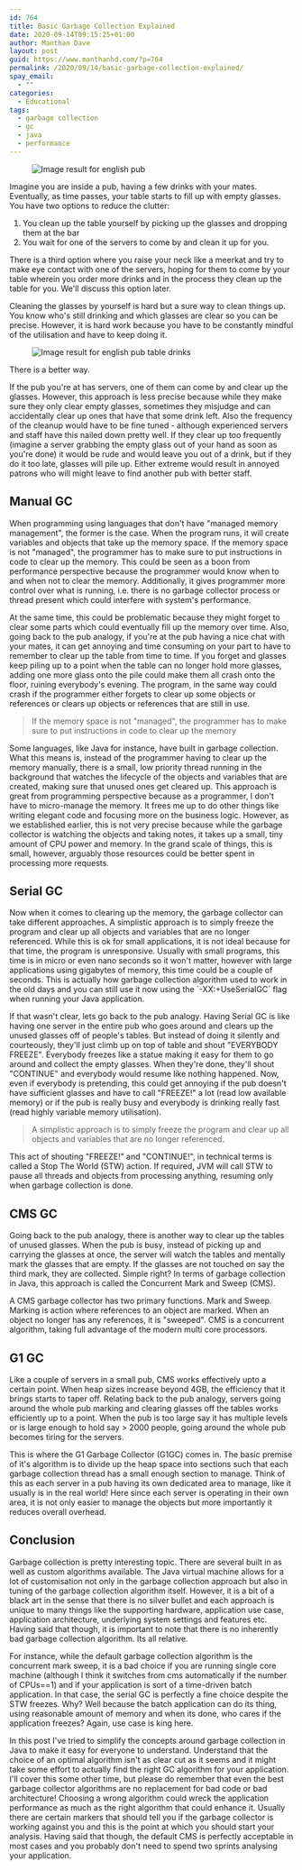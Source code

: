```yaml
---
id: 764
title: Basic Garbage Collection Explained
date: 2020-09-14T09:15:25+01:00
author: Manthan Dave
layout: post
guid: https://www.manthanhd.com/?p=764
permalink: /2020/09/14/basic-garbage-collection-explained/
spay_email:
  - ""
categories:
  - Educational
tags:
  - garbage collection
  - gc
  - java
  - performance
---
```

<!-- wp:image -->
<figure class="wp-block-image"><img src="https://s.inyourpocket.com/img/figure/2016-11/EB3.jpg" alt="Image result for english pub"/></figure>
<!-- /wp:image -->

<!-- wp:paragraph {"dropCap":true} -->
<p class="has-drop-cap">Imagine you are inside a pub, having a few drinks with your mates. Eventually, as time passes, your table starts to fill up with empty glasses. You have two options to reduce the clutter: </p>
<!-- /wp:paragraph -->

<!-- wp:list {"ordered":true} -->
<ol><li>You clean up the table yourself by picking up the glasses and dropping them at the bar</li><li>You wait for one of the servers to come by and clean it up for you.</li></ol>
<!-- /wp:list -->

<!-- wp:paragraph -->
<p>There is a third option where you raise your neck like a meerkat and try to make eye contact with one of the servers, hoping for them to come by your table wherein you order more drinks and in the process they clean up the table for you. We'll discuss this option later.</p>
<!-- /wp:paragraph -->

<!-- wp:paragraph -->
<p>Cleaning the glasses by yourself is hard but a sure way to clean things up. You know who's still drinking and which glasses are clear so you can be precise. However, it is hard work because you have to be constantly mindful of the utilisation and have to keep doing it.</p>
<!-- /wp:paragraph -->

<!-- wp:image -->
<figure class="wp-block-image"><img src="https://ichef.bbci.co.uk/news/660/cpsprodpb/9E04/production/_100525404_gettyimages-475705672-2.jpg" alt="Image result for english pub table drinks"/></figure>
<!-- /wp:image -->

<!-- wp:paragraph -->
<p>There is a better way.</p>
<!-- /wp:paragraph -->

<!-- wp:paragraph -->
<p>If the pub you're at has servers, one of them can come by and clear up the glasses. However, this approach is less precise because while they make sure they only clear empty glasses, sometimes they misjudge and can accidentally clear up ones that have that some drink left. Also the frequency of the cleanup would have to be fine tuned - although experienced servers and staff have this nailed down pretty well. If they clear up too frequently (imagine a server grabbing the empty glass out of your hand as soon as you're done) it would be rude and would leave you out of a drink, but if they do it too late, glasses will pile up. Either extreme would result in annoyed patrons who will might leave to find another pub with better staff.</p>
<!-- /wp:paragraph -->

<!-- wp:heading -->
<h2>Manual GC</h2>
<!-- /wp:heading -->

<!-- wp:paragraph -->
<p>When programming using languages that don't have "managed memory management", the former is the case. When the program runs, it will create variables and objects that take up the memory space. If the memory space is not "managed", the programmer has to make sure to put instructions in code to clear up the memory. This could be seen as a boon from performance perspective because the programmer would know when to and when not to clear the memory. Additionally, it gives programmer more control over what is running, i.e. there is no garbage collector process or thread present which could interfere with system's performance. </p>
<!-- /wp:paragraph -->

<!-- wp:paragraph -->
<p>At the same time, this could be problematic because they might forget to clear some parts which could eventually fill up the memory over time. Also, going back to the pub analogy, if you're at the pub having a nice chat with your mates, it can get annoying and time consuming on your part to have to remember to clear up the table from time to time. If you forget and glasses keep piling up to a point when the table can no longer hold more glasses, adding one more glass onto the pile could make them all crash onto the floor, ruining everybody's evening. The program, in the same way could crash if the programmer either forgets to clear up some objects or references or clears up objects or references that are still in use.</p>
<!-- /wp:paragraph -->

<!-- wp:quote -->
<blockquote class="wp-block-quote"><p>If the memory space is not "managed", the programmer has to make sure to put instructions in code to clear up the memory</p></blockquote>
<!-- /wp:quote -->

<!-- wp:paragraph -->
<p>Some languages, like Java for instance, have built in garbage collection. What this means is, instead of the programmer having to clear up the memory manually, there is a small, low priority thread running in the background that watches the lifecycle of the objects and variables that are created, making sure that unused ones get cleared up. This approach is great from programming perspective because as a programmer, I don't have to micro-manage the memory. It frees me up to do other things like writing elegant code and focusing more on the business logic. However, as we established earlier, this is not very precise because while the garbage collector is watching the objects and taking notes, it takes up a small, tiny amount of CPU power and memory. In the grand scale of things, this is small, however, arguably those resources could be better spent in processing more requests.</p>
<!-- /wp:paragraph -->

<!-- wp:heading -->
<h2>Serial GC</h2>
<!-- /wp:heading -->

<!-- wp:paragraph -->
<p>Now when it comes to clearing up the memory, the garbage collector can take different approaches. A simplistic approach is to simply freeze the program and clear up all objects and variables that are no longer referenced. While this is ok for small applications, it is not ideal because for that time, the program is unresponsive. Usually with small programs, this time is in micro or even nano seconds so it won't matter, however with large applications using gigabytes of memory, this time could be a couple of seconds. This is actually how garbage collection algorithm used to work in the old days and you can still use it now using the `-XX:+UseSerialGC` flag when running your Java application.</p>
<!-- /wp:paragraph -->

<!-- wp:paragraph -->
<p>If that wasn't clear, lets go back to the pub analogy. Having Serial GC is like having one server in the entire pub who goes around and clears up the unused glasses off of people's tables. But instead of doing it silently and courteously, they'll just climb up on top of table and shout "EVERYBODY FREEZE". Everybody freezes like a statue making it easy for them to go around and collect the empty glasses. When they're done, they'll shout "CONTINUE" and everybody would resume like nothing happened. Now, even if everybody is pretending, this could get annoying if the pub doesn't have sufficient glasses and have to call "FREEZE!" a lot (read low available memory) or if the pub is really busy and everybody is drinking really fast (read highly variable memory utilisation).</p>
<!-- /wp:paragraph -->

<!-- wp:quote -->
<blockquote class="wp-block-quote"><p>A simplistic approach is to simply freeze the program and clear up all objects and variables that are no longer referenced.</p></blockquote>
<!-- /wp:quote -->

<!-- wp:paragraph -->
<p>This act of shouting "FREEZE!" and "CONTINUE!", in technical terms is called a Stop The World (STW) action. If required, JVM will call STW to pause all threads and objects from processing anything, resuming only when garbage collection is done.</p>
<!-- /wp:paragraph -->

<!-- wp:heading -->
<h2>CMS GC</h2>
<!-- /wp:heading -->

<!-- wp:paragraph -->
<p>Going back to the pub analogy, there is another way to clear up the tables of unused glasses. When the pub is busy, instead of picking up and carrying the glasses at once, the server will watch the tables and mentally mark the glasses that are empty. If the glasses are not touched on say the third mark, they are collected. Simple right? In terms of garbage collection in Java, this approach is called the Concurrent Mark and Sweep (CMS).&nbsp;</p>
<!-- /wp:paragraph -->

<!-- wp:paragraph -->
<p>A CMS garbage collector has two primary functions. Mark and Sweep. Marking is action where references to an object are marked. When an object no longer has any references, it is "sweeped". CMS is a concurrent algorithm, taking full advantage of the modern multi core processors.</p>
<!-- /wp:paragraph -->

<!-- wp:heading -->
<h2>G1 GC</h2>
<!-- /wp:heading -->

<!-- wp:paragraph -->
<p>Like a couple of servers in a small pub, CMS works effectively upto a certain point. When heap sizes increase beyond 4GB, the efficiency that it brings starts to taper off. Relating back to the pub analogy, servers going around the whole pub marking and clearing glasses off the tables works efficiently up to a point. When the pub is too large say it has multiple levels or is large enough to hold say &gt; 2000 people, going around the whole pub becomes tiring for the servers.</p>
<!-- /wp:paragraph -->

<!-- wp:paragraph -->
<p>This is where the G1 Garbage Collector (G1GC) comes in. The basic premise of it's algorithm is to divide up the heap space into sections such that each garbage collection thread has a small enough section to manage. Think of this as each server in a pub having its own dedicated area to manage, like it usually is in the real world! Here since each server is operating in their own area, it is not only easier to manage the objects but more importantly it reduces overall overhead. </p>
<!-- /wp:paragraph -->

<!-- wp:heading -->
<h2>Conclusion</h2>
<!-- /wp:heading -->

<!-- wp:paragraph -->
<p>Garbage collection is pretty interesting topic. There are several built in as well as custom algorithms available. The Java virtual machine allows for a lot of customisation not only in the garbage collection approach but also in tuning of the garbage collection algorithm itself. However, it is a bit of a black art in the sense that there is no silver bullet and each approach is unique to many things like the supporting hardware, application use case, application architecture, underlying system settings and features etc. Having said that though, it is important to note that there is no inherently bad garbage collection algorithm. Its all relative.</p>
<!-- /wp:paragraph -->

<!-- wp:paragraph -->
<p>For instance, while the default garbage collection algorithm is the concurrent mark sweep, it is a bad choice if you are running single core machine (although I think it switches from cms automatically if the number of CPUs==1) and if your application is sort of a time-driven batch application. In that case, the serial GC is perfectly a fine choice despite the STW freezes. Why? Well because the batch application can do its thing, using reasonable amount of memory and when its done, who cares if the application freezes? Again, use case is king here.</p>
<!-- /wp:paragraph -->

<!-- wp:paragraph -->
<p>In this post I've tried to simplify the concepts around garbage collection in Java to make it easy for everyone to understand. Understand that the choice of an optimal algorithm isn't as clear cut as it seems and it might take some effort to actually find the right GC algorithm for your application. I'll cover this some other time, but please do remember that even the best garbage collector algorithms are no replacement for bad code or bad architecture! Choosing a wrong algorithm could wreck the application performance as much as the right algorithm that could enhance it. Usually there are certain markers that should tell you if the garbage collector is working against you and this is the point at which you should start your analysis. Having said that though, the default CMS is perfectly acceptable in most cases and you probably don't need to spend two sprints analysing your application.</p>
<!-- /wp:paragraph -->